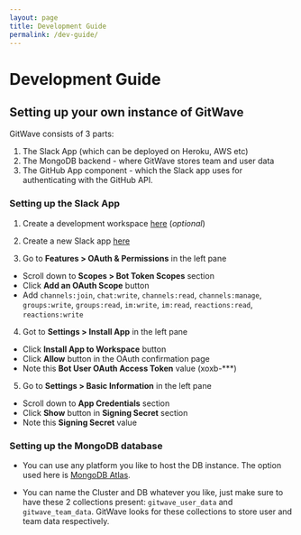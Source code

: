 ```yaml
---
layout: page
title: Development Guide
permalink: /dev-guide/
---
```


# Development Guide

## Setting up your own instance of GitWave

GitWave consists of 3 parts:

1. The Slack App (which can be deployed on Heroku, AWS etc)
2. The MongoDB backend - where GitWave stores team and user data
3. The GitHub App component - which the Slack app uses for authenticating with the GitHub API.

### Setting up the Slack App

1. Create a development workspace [here](https://slack.com/create) (_optional_)

2. Create a new Slack app [here](https://api.slack.com/apps?new_app=1)

3. Go to **Features > OAuth & Permissions** in the left pane

- Scroll down to **Scopes > Bot Token Scopes** section
- Click **Add an OAuth Scope** button
- Add `channels:join`, `chat:write`, `channels:read`, `channels:manage`, `groups:write`, `groups:read`, `im:write`, `im:read`, `reactions:read`, `reactions:write`

4. Got to **Settings > Install App** in the left pane

- Click **Install App to Workspace** button
- Click **Allow** button in the OAuth confirmation page
- Note this **Bot User OAuth Access Token** value (xoxb-\*\*\*)

5. Go to **Settings > Basic Information** in the left pane

- Scroll down to **App Credentials** section
- Click **Show** button in **Signing Secret** section
- Note this **Signing Secret** value

### Setting up the MongoDB database

- You can use any platform you like to host the DB instance. The option used here is [MongoDB Atlas](https://www.mongodb.com/cloud/atlas).

- You can name the Cluster and DB whatever you like, just make sure to have these 2 collections present: `gitwave_user_data` and `gitwave_team_data`. GitWave looks for these collections to store user and team data respectively.
